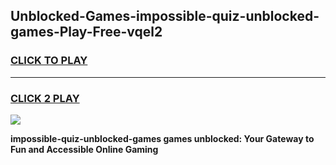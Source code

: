 
## Unblocked-Games-impossible-quiz-unblocked-games-Play-Free-vqel2
<h3>
<a href="https://premium76.site?title=impossible-quiz-unblocked-games&ref=23A">CLICK TO PLAY</a></h3>
<hr>

<h3>
<a href="https://premium76.site?title=impossible-quiz-unblocked-games&ref=23A">CLICK 2 PLAY</a>
  
</h3>

<a href="https://premium76.site?title=impossible-quiz-unblocked-games&ref=23A"><img src="https://clearcache.store/games.png"></a>


**impossible-quiz-unblocked-games games unblocked: Your Gateway to Fun and Accessible Online Gaming**
